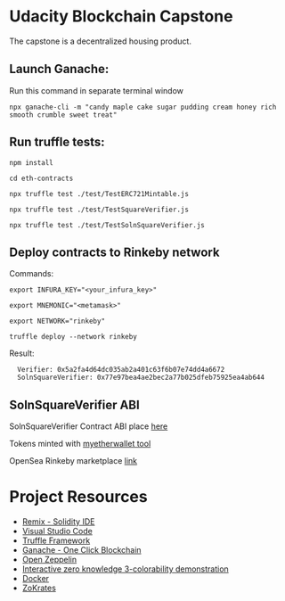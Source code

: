 # Udacity Blockchain Capstone

The capstone is a decentralized housing product. 

## Launch Ganache:
Run this command in separate terminal window

`npx ganache-cli -m "candy maple cake sugar pudding cream honey rich smooth crumble sweet treat"`

## Run truffle tests:

`npm install`

`cd eth-contracts`

`npx truffle test ./test/TestERC721Mintable.js`

`npx truffle test ./test/TestSquareVerifier.js`

`npx truffle test ./test/TestSolnSquareVerifier.js`

## Deploy contracts to Rinkeby network
Commands:

`export INFURA_KEY="<your_infura_key>"`

`export MNEMONIC="<metamask>"`

`export NETWORK="rinkeby"`

`truffle deploy --network rinkeby`

Result: 
```
  Verifier: 0x5a2fa4d64dc035ab2a401c63f6b07e74dd4a6672
  SolnSquareVerifier: 0x77e97bea4ae2bec2a77b025dfeb75925ea4ab644
```

## SolnSquareVerifier ABI

SolnSquareVerifier Contract ABI place  [here](https://github.com/n-nik/p8-blockchain-capstone/eth-contracts/build/contracts/SolnSquareVerifier.json)


Tokens minted with [myetherwallet tool](https://www.myetherwallet.com/interface/interact-with-contract)


OpenSea Rinkeby marketplace [link](https://rinkeby.opensea.io/assets/niktokenname)


# Project Resources

* [Remix - Solidity IDE](https://remix.ethereum.org/)
* [Visual Studio Code](https://code.visualstudio.com/)
* [Truffle Framework](https://truffleframework.com/)
* [Ganache - One Click Blockchain](https://truffleframework.com/ganache)
* [Open Zeppelin ](https://openzeppelin.org/)
* [Interactive zero knowledge 3-colorability demonstration](http://web.mit.edu/~ezyang/Public/graph/svg.html)
* [Docker](https://docs.docker.com/install/)
* [ZoKrates](https://github.com/Zokrates/ZoKrates)
